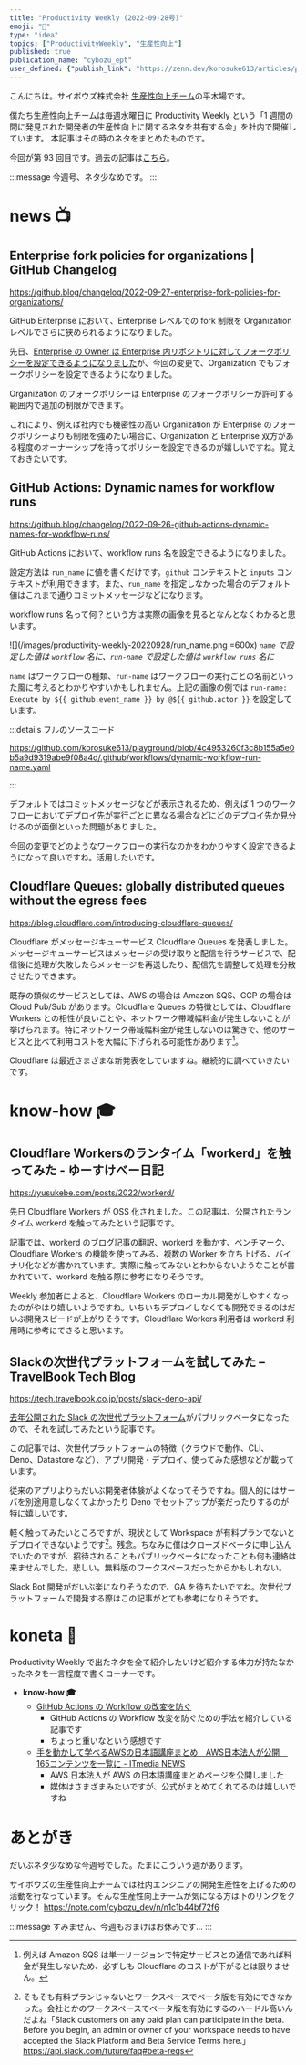 ```yaml
---
title: "Productivity Weekly (2022-09-28号)"
emoji: "🪬"
type: "idea"
topics: ["ProductivityWeekly", "生産性向上"]
published: true
publication_name: "cybozu_ept"
user_defined: {"publish_link": "https://zenn.dev/korosuke613/articles/productivity-weekly-20220928"}
---
```


こんにちは。サイボウズ株式会社 [生産性向上チーム](https://note.com/cybozu_dev/n/n1c1b44bf72f6)の平木場です。

僕たち生産性向上チームは毎週水曜日に Productivity Weekly という「1 週間の間に発見された開発者の生産性向上に関するネタを共有する会」を社内で開催しています。
本記事はその時のネタをまとめたものです。

今回が第 93 回目です。過去の記事は[こちら](https://zenn.dev/topics/productivityweekly?order=latest)。

:::message
今週号、ネタ少なめです。
:::


# news 📺

## Enterprise fork policies for organizations | GitHub Changelog
https://github.blog/changelog/2022-09-27-enterprise-fork-policies-for-organizations/

GitHub Enterprise において、Enterprise レベルでの fork 制限を Organization レベルでさらに狭められるようになりました。

先日、[Enterprise の Owner は Enterprise 内リポジトリに対してフォークポリシーを設定できるようになりました](https://zenn.dev/korosuke613/articles/productivity-weekly-20220629#improved-innersource-collaboration-and-enterprise-fork-policies-%7C-github-changelog)が、今回の変更で、Organization でもフォークポリシーを設定できるようになりました。

Organization のフォークポリシーは Enterprise のフォークポリシーが許可する範囲内で追加の制限ができます。

これにより、例えば社内でも機密性の高い Organization が Enterprise のフォークポリシーよりも制限を強めたい場合に、Organization と Enterprise 双方がある程度のオーナーシップを持ってポリシーを設定できるのが嬉しいですね。覚えておきたいです。

## GitHub Actions: Dynamic names for workflow runs
https://github.blog/changelog/2022-09-26-github-actions-dynamic-names-for-workflow-runs/

GitHub Actions において、workflow runs 名を設定できるようになりました。

設定方法は `run_name` に値を書くだけです。`github` コンテキストと `inputs` コンテキストが利用できます。また、`run_name` を指定しなかった場合のデフォルト値はこれまで通りコミットメッセージなどになります。

workflow runs 名って何？という方は実際の画像を見るとなんとなくわかると思います。

![](/images/productivity-weekly-20220928/run_name.png =600x)
*`name` で設定した値は `workflow` 名に、`run-name` で設定した値は `workflow runs` 名に*

`name` はワークフローの種類、`run-name` はワークフローの実行ごとの名前といった風に考えるとわかりやすいかもしれません。上記の画像の例では `run-name: Execute by ${{ github.event_name }} by @${{ github.actor }}` を設定しています。

:::details フルのソースコード

https://github.com/korosuke613/playground/blob/4c4953260f3c8b155a5e0b5a9d9319abe9f08a4d/.github/workflows/dynamic-workflow-run-name.yaml

:::

デフォルトではコミットメッセージなどが表示されるため、例えば 1 つのワークフローにおいてデプロイ先が実行ごとに異なる場合などにどのデプロイ先か見分けるのが面倒といった問題がありました。

今回の変更でどのようなワークフローの実行なのかをわかりやすく設定できるようになって良いですね。活用したいです。

## Cloudflare Queues: globally distributed queues without the egress fees
https://blog.cloudflare.com/introducing-cloudflare-queues/

Cloudflare がメッセージキューサービス Cloudflare Queues を発表しました。メッセージキューサービスはメッセージの受け取りと配信を行うサービスで、配信後に処理が失敗したらメッセージを再送したり、配信先を調整して処理を分散させたりできます。

既存の類似のサービスとしては、AWS の場合は Amazon SQS、GCP の場合は Cloud Pub/Sub があります。Cloudflare Queues の特徴としては、Cloudflare Workers との相性が良いことや、ネットワーク帯域幅料金が発生しないことが挙げられます。特にネットワーク帯域幅料金が発生しないのは驚きで、他のサービスと比べて利用コストを大幅に下げられる可能性があります[^amazon_sqs]。

Cloudflare は最近さまざまな新発表をしていますね。継続的に調べていきたいです。

[^amazon_sqs]: 例えば Amazon SQS は単一リージョンで特定サービスとの通信であれば料金が発生しないため、必ずしも Cloudflare のコストが下がるとは限りません。

# know-how 🎓

## Cloudflare Workersのランタイム「workerd」を触ってみた - ゆーすけべー日記
https://yusukebe.com/posts/2022/workerd/

先日 Cloudflare Workers が OSS 化されました。この記事は、公開されたランタイム workerd を触ってみたという記事です。

記事では、workerd のブログ記事の翻訳、workerd を動かす、ベンチマーク、Cloudflare Workers の機能を使ってみる、複数の Worker を立ち上げる、バイナリ化などが書かれています。実際に触ってみないとわからないようなことが書かれていて、workerd を触る際に参考になりそうです。

Weekly 参加者によると、Cloudflare Workers のローカル開発がしやすくなったのがやはり嬉しいようですね。いちいちデプロイしなくても開発できるのはだいぶ開発スピードが上がりそうです。Cloudflare Workers 利用者は workerd 利用時に参考にできると思います。

## Slackの次世代プラットフォームを試してみた – TravelBook Tech Blog
https://tech.travelbook.co.jp/posts/slack-deno-api/

[去年公開された Slack の次世代プラットフォーム](https://zenn.dev/korosuke613/articles/productivity-weekly-20211124#slack-%E3%82%A2%E3%83%97%E3%83%AA%E3%81%AE%E6%A7%8B%E7%AF%89%E3%82%92%E3%82%88%E3%82%8A%E7%B4%A0%E6%97%A9%E3%81%8F%E3%82%B7%E3%83%B3%E3%83%97%E3%83%AB%E3%81%AB%E3%81%99%E3%82%8B%E6%AC%A1%E4%B8%96%E4%BB%A3%E3%81%AE%E6%A9%9F%E8%83%BD-%7C-slack)がパブリックベータになったので、それを試してみたという記事です。

この記事では、次世代プラットフォームの特徴（クラウドで動作、CLI、Deno、Datastore など）、アプリ開発・デプロイ、使ってみた感想などが載っています。

従来のアプリよりもだいぶ開発者体験がよくなってそうですね。個人的にはサーバを別途用意しなくてよかったり Deno でセットアップが楽だったりするのが特に嬉しいです。

軽く触ってみたいところですが、現状として Workspace が有料プランでないとデプロイできないようです[^beta]。残念。ちなみに僕はクローズドベータに申し込んでいたのですが、招待されることもパブリックベータになったことも何も連絡は来ませんでした。悲しい。無料版のワークスペースだったからかもしれない。

Slack Bot 開発がだいぶ楽になりそうなので、GA を待ちたいですね。次世代プラットフォームで開発する際はこの記事がとても参考になりそうです。

[^beta]: そもそも有料プランじゃないとワークスペースでベータ版を有効にできなかった。会社とかのワークスペースでベータ版を有効にするのハードル高いんだよね「Slack customers on any paid plan can participate in the beta. Before you begin, an admin or owner of your workspace needs to have accepted the Slack Platform and Beta Service Terms here.」https://api.slack.com/future/faq#beta-reqs


# koneta 🍘
Productivity Weekly で出たネタを全て紹介したいけど紹介する体力が持たなかったネタを一言程度で書くコーナーです。

- **know-how 🎓**
  - [GitHub Actions の Workflow の改変を防ぐ](https://zenn.dev/shunsuke_suzuki/articles/gha-trigger-action)
    - GitHub Actions の Workflow 改変を防ぐための手法を紹介している記事です
    - ちょっと重いなという感想です
  - [手を動かして学べるAWSの日本語講座まとめ　AWS日本法人が公開　165コンテンツを一覧に - ITmedia NEWS](https://www.itmedia.co.jp/news/articles/2209/27/news179.html)
    - AWS 日本法人が AWS の日本語講座まとめページを公開しました
    - 媒体はさまざまみたいですが、公式がまとめてくれてるのは嬉しいですね

# あとがき
だいぶネタ少なめな今週号でした。たまにこういう週があります。

サイボウズの生産性向上チームでは社内エンジニアの開発生産性を上げるための活動を行なっています。そんな生産性向上チームが気になる方は下のリンクをクリック！
https://note.com/cybozu_dev/n/n1c1b44bf72f6

:::message 
すみません、今週もおまけはお休みです...
:::
